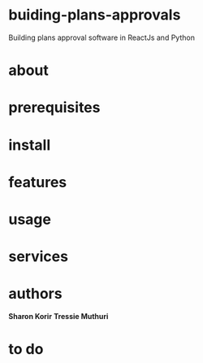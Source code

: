 # buiding-plans-approvals
Building plans approval software in ReactJs and Python

# about
<!-- about the software -->


# prerequisites
<!-- built with `add technologies` -->
<!-- 
proposed technologies include:
- ReactJs for the UI design
- Python for the backend (a library or framework would do: to be decided)
- Zustand for state management (as opposed to redux)
- Markdown for documentation
- Open API
- CircleCI for tracking changes and deploying
 -->

# install
<!-- how to run, test, build the software -->

# features
<!-- add a table with the feature name and the description of what each feature does -->

# usage

# services

# authors
**Sharon Korir**
**Tressie Muthuri**

# to do
<!-- 
- determine the purpose and scope of the software
- list the technical reuirements
- decide on the execution environments
- ui/ux design
- development methodology
- decide on qa and testing (is it necessary now?)
- timeline of project
 -->


